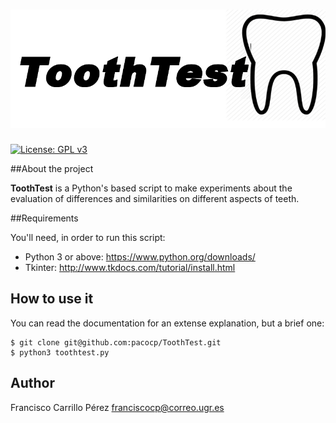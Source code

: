 ![Logo](https://github.com/pacocp/ToothTest/blob/master/Logo/logo.png)
============================
[![License: GPL v3](https://img.shields.io/badge/License-GPL%20v3-blue.svg)](http://www.gnu.org/licenses/gpl-3.0)

##About the project

**ToothTest** is a Python's based script to make experiments about the evaluation of differences and similarities on different aspects
of teeth.

##Requirements

You'll need, in order to run this script:

- Python 3 or above: https://www.python.org/downloads/
- Tkinter: http://www.tkdocs.com/tutorial/install.html

## How to use it

You can read the documentation for an extense explanation, but a brief one:

```
$ git clone git@github.com:pacocp/ToothTest.git
$ python3 toothtest.py

```
## Author

Francisco Carrillo Pérez <franciscocp@correo.ugr.es>
